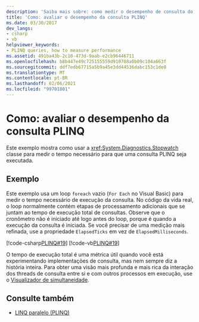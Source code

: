 ```yaml
---
description: 'Saiba mais sobre: como medir o desempenho de consulta do PLINQ'
title: 'Como: avaliar o desempenho da consulta PLINQ'
ms.date: 03/30/2017
dev_langs:
- csharp
- vb
helpviewer_keywords:
- PLINQ queries, how to measure performance
ms.assetid: 491ba43b-2c10-473d-9aab-e2cb96446711
ms.openlocfilehash: b8b447e49c725155559d910708a0b09c104a663f
ms.sourcegitcommit: ddf7edb67715a5b9a45e3dd44536dabc153c1de0
ms.translationtype: MT
ms.contentlocale: pt-BR
ms.lasthandoff: 02/06/2021
ms.locfileid: "99701801"
---
```

# <a name="how-to-measure-plinq-query-performance"></a>Como: avaliar o desempenho da consulta PLINQ

Este exemplo mostra como usar a <xref:System.Diagnostics.Stopwatch> classe para medir o tempo necessário para que uma consulta PLINQ seja executada.  
  
## <a name="example"></a>Exemplo  

 Este exemplo usa um loop `foreach` vazio (`For Each` no Visual Basic) para medir o tempo necessário de execução da consulta. No código da vida real, o loop normalmente contém etapas de processamento adicionais que se juntam ao tempo de execução total de consultas. Observe que o cronômetro não é iniciado até logo antes do loop, porque é quando a execução da consulta é iniciada. Se você precisar de uma medição mais refinada, use a propriedade `ElapsedTicks` em vez de `ElapsedMilliseconds`.  
  
 [!code-csharp[PLINQ#19](../../../samples/snippets/csharp/VS_Snippets_Misc/plinq/cs/measure2.cs#19)]
 [!code-vb[PLINQ#19](../../../samples/snippets/visualbasic/VS_Snippets_Misc/plinq/vb/measure2.vb#19)]  
  
 O tempo de execução total é uma métrica útil quando você está experimentando implementações de consulta, mas nem sempre diz a história inteira. Para obter uma visão mais profunda e mais rica da interação dos threads de consulta entre si e com outros processos em execução, use o [Visualizador de simultaneidade](/visualstudio/profiling/concurrency-visualizer).  
  
## <a name="see-also"></a>Consulte também

- [LINQ paralelo (PLINQ)](introduction-to-plinq.md)
